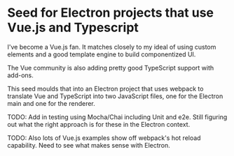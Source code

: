 # Seed for Electron projects that use Vue.js and Typescript

I've become a Vue.js fan. It matches closely to my ideal of using custom elements
and a good template engine to build componentized UI.

The Vue community is also adding pretty good TypeScript support with add-ons.

This seed moulds that into an Electron project that uses webpack to translate
Vue and TypeScript into two JavaScript files, one for the Electron main and one
for the renderer.

TODO: Add in testing using Mocha/Chai including Unit and e2e.
Still figuring out what the right approach is for these in the Electron context.

TODO: Also lots of Vue.js examples show off webpack's hot reload capability.
Need to see what makes sense with Electron.